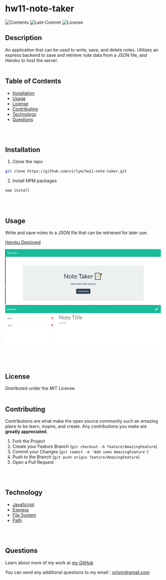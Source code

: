 # **hw11-note-taker**
  ![Contents](https://img.shields.io/github/languages/top/virlym/hw11-note-taker)
  ![Last-Commit](https://img.shields.io/github/last-commit/virlym/hw11-note-taker)
  ![License](https://img.shields.io/github/license/virlym/hw11-note-taker)
  ## **Description**
  
  An application that can be used to write, save, and delete notes. Utilizes an express backend to save and retrieve note data from a JSON file, and Heroku to host the server.
  <br><br>
  
  ## **Table of Contents**
  
  * [Installation](#Installation)
  * [Usage](#Usage)
  * [License](#License)
  * [Contributing](#Contributing)
  * [Technology](#Technology)
  * [Questions](#Questions)
  
  <br><br>
  
  ## **Installation**
  
  1. Clone the repo
  ```sh
  git clone https://github.com/virlym/hw11-note-taker.git
  ``` 
  2. Install NPM packages
  ```sh
  npm install
  ```
  <br><br>
  
  ## **Usage**
  Write and save notes to a JSON file that can be retrieved for later use.
  
  [Heroku Deployed](https://hw11-note-taker-heroku.herokuapp.com/)

  ![HomePage](./public/assets/png/homePage.PNG)
  ![NotePage](./public/assets/png/savedNotes.PNG)
  
  <br><br>
  
  ## **License**
  
  Distributed under the MIT License.
  <br><br>
  
  ## **Contributing**
  Contributions are what make the open source community such an amazing place to be learn, inspire, and create. Any contributions you make are **greatly appreciated**.
  
  1. Fork the Project
  2. Create your Feature Branch (`git checkout -b feature/AmazingFeature`)
  3. Commit your Changes (`git commit -m 'Add some AmazingFeature'`)
  4. Push to the Branch (`git push origin feature/AmazingFeature`)
  5. Open a Pull Request
  
  <br><br>
  
  ## **Technology**
  - [JavaScript](https://www.javascript.com/)
  - [Express](https://expressjs.com/)
  - [File System](https://nodejs.org/api/fs.html)
  - [Path](https://nodejs.org/api/path.html)

  <br><br>
  
  ## **Questions**
  Learn about more of my work at [my GitHub](https://github.com/virlym)
  
  You can send any additional questions to my email : virlym@gmail.com
  <br><br><br><br>
